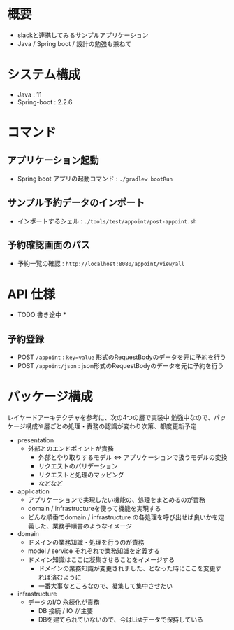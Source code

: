 # 概要

- slackと連携してみるサンプルアプリケーション
- Java / Spring boot / 設計の勉強も兼ねて


# システム構成

- Java : 11
- Spring-boot : 2.2.6


# コマンド

## アプリケーション起動

- Spring boot アプリの起動コマンド : `./gradlew bootRun`

## サンプル予約データのインポート

- インポートするシェル : `./tools/test/appoint/post-appoint.sh`


## 予約確認画面のパス

- 予約一覧の確認 : `http://localhost:8080/appoint/view/all`


# API 仕様

* TODO 書き途中 *

## 予約登録

- POST `/appoint` : `key=value` 形式のRequestBodyのデータを元に予約を行う
- POST `/appoint/json` : json形式のRequestBodyのデータを元に予約を行う


# パッケージ構成

レイヤードアーキテクチャを参考に、次の4つの層で実装中
勉強中なので、パッケージ構成や層ごとの処理・責務の認識が変わり次第、都度更新予定

- presentation
    - 外部とのエンドポイントが責務
        - 外部とやり取りするモデル <=> アプリケーションで扱うモデルの変換
        - リクエストのバリデーション
        - リクエストと処理のマッピング
        - などなど
- application
    - アプリケーションで実現したい機能の、処理をまとめるのが責務
    - domain / infrastructureを使って機能を実現する
    - どんな順番でdomain / infrastructure の各処理を呼び出せば良いかを定義した、業務手順書のようなイメージ
- domain
    - ドメインの業務知識・処理を行うのが責務
    - model / service それぞれで業務知識を定義する
    - ドメイン知識はここに凝集させることをイメージする
        - ドメインの業務知識が変更されました、となった時にここを変更すれば済むように
        - 一番大事なところなので、凝集して集中させたい
- infrastructure
    - データのI/O 永続化が責務
        - DB 接続 / IO が主要
        - DBを建てられていないので、今はListデータで保持している
